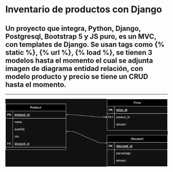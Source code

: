 # Inventario de productos con Django
## Un proyecto que integra, Python, Django, Postgresql, Bootstrap 5 y JS puro, es un MVC, con templates de Django. Se usan tags como {% static %}, {% url %}, {% load %}, se tienen 3 modelos hasta el momento el cual se adjunta imagen de diagrama entidad relación, con modelo producto y precio se tiene un CRUD hasta el momento.
---
![Diagrama Entidad relación](diagrama-inventario.webp)
